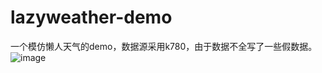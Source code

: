 # lazyweather-demo
一个模仿懒人天气的demo，数据源采用k780，由于数据不全写了一些假数据。
![image](https://github.com/lufeifan531/lazyweather-demo/pic/pic1.gif)
